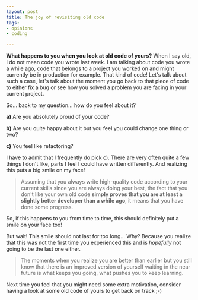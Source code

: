 ```yaml
---
layout: post
title: The joy of revisiting old code
tags: 
- opinions
- coding

---
```


**What happens to you when you look at old code of yours?** When I say old, I do not mean code you wrote last week. I am talking about code you wrote a while ago, code that belongs to a project you worked on and might currently be in production for example. That kind of code! Let's talk about such a case, let's talk about the moment you go back to that piece of code to either fix a bug or see how you solved a problem you are facing in your current project. 

So... back to my question... how do you feel about it?

 **a)** Are you absolutely proud of your code? 
 
 **b)** Are you quite happy about it but you feel you could change one thing or two?
 
 **c)** You feel like refactoring?

I have to admit that I frequently do pick c).  There are very often quite a few things I don't like, parts I feel I could have written differently. And realizing this puts a big smile on my face! 

>Assuming that you always write high-quality code according to your current skills since you are always doing your best, the fact that you don't like your own old code **simply proves that you are at least a slightly better developer than a while ago**, it means that you have done some progress. 

So, if this happens to you from time to time, this should definitely put a smile on your face too!

But wait! This smile should not last for too long... Why? Because you realize that this was not the first time you experienced this and is *hopefully* not going to be the last one either. 

>The moments when you realize you are better than earlier but you still know that there is an improved version of yourself waiting in the near future is what keeps you going, what pushes you to keep learning.

Next time you feel that you might need some extra motivation, consider having a look at some old code of yours to get back on track ;-)
